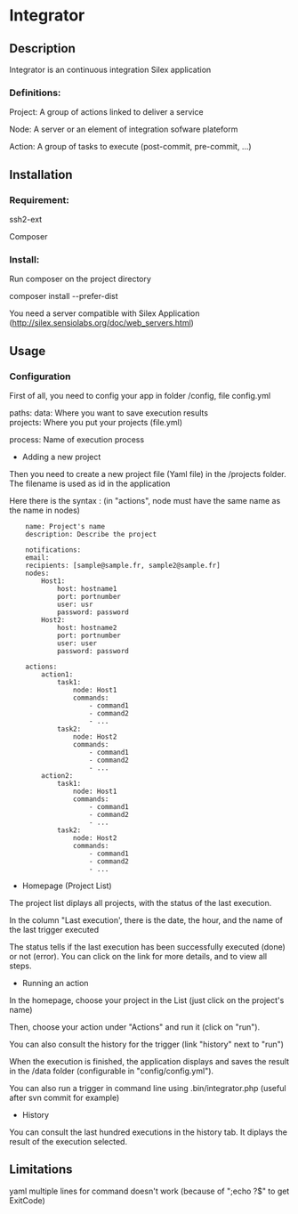 Integrator
==========

Description
------------

Integrator is an continuous integration Silex application 

### Definitions:

Project:    A group of actions linked to deliver a service

Node:       A server or an element of integration sofware plateform

Action:     A group of tasks to execute (post-commit, pre-commit, ...)

Installation
------------

### Requirement:

ssh2-ext

Composer

### Install:

Run composer on the project directory 

composer install --prefer-dist

You need a server compatible with Silex Application (http://silex.sensiolabs.org/doc/web_servers.html) 

Usage
-----

### Configuration

First of all, you need to config your app in folder /config, file config.yml

paths:
  data: Where you want to save execution results      
  projects: Where you put your projects (file.yml) 
  
process: Name of execution process      


* Adding a new project

Then you need to create a new project file (Yaml file) in the /projects folder. The filename  is used as id in the application

Here there is the syntax : (in "actions", node must have the same name as the name in nodes) 


        name: Project's name
        description: Describe the project
		
		notifications:
		email:
        recipients: [sample@sample.fr, sample2@sample.fr]
        nodes:
            Host1:
                host: hostname1
                port: portnumber
                user: usr
                password: password
            Host2:
                host: hostname2
                port: portnumber
                user: user
                password: password

        actions:
            action1:
                task1:
                    node: Host1
                    commands: 
                        - command1
                        - command2
                        - ...
                task2:
                    node: Host2
                    commands: 
                        - command1
                        - command2
                        - ...
            action2:
                task1:
                    node: Host1
                    commands: 
                        - command1
                        - command2
                        - ...
                task2:
                    node: Host2
                    commands: 
                        - command1
                        - command2
                        - ...


* Homepage (Project List)

The project list diplays all projects, with the status of the last execution.

In the column "Last execution', there is the date, the hour, and the name of the last trigger executed

The status tells if the last execution has been successfully executed (done) or not (error). You can click on the link for more details, and to view all steps.


* Running an action

In the homepage, choose your project in the List (just click on the project's name)

Then, choose your action under "Actions" and run it (click on "run").

You can also consult the history for the trigger (link "history" next to "run")

When the execution is finished, the application displays and saves the result in the /data folder (configurable in "config/config.yml").

You can also run a trigger in command line using .bin/integrator.php (useful after svn commit for example)

* History

You can consult the last hundred executions in the history tab. It diplays the result of the execution selected.

Limitations
-----------

yaml multiple lines for command doesn't work (because of ";echo ?$" to get ExitCode) 


